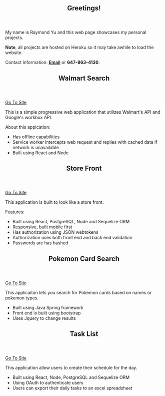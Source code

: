 <section>
  <header>
    <h1>Greetings!</h1>   
  </header>
  <p>My name is Raymond Yu and this web page showcases my personal projects.</p>
  <p><b>Note</b>, all projects are hosted on Heroku so it may take awhile to load the website.</p>
  <p>Contact Information: <a href="mailto:raymond.yu171@gmail.com"><b>Email</b></a> or <b>647-863-4130</b>.</p>
</section>

<section>
  <header> 
    <h2>Walmart Search</h2>
  </header>
  <p><a href='https://walmartsearch.herokuapp.com'>Go To Site</a></p>
  <p>This is a simple progressive web application that utilizes Walmart's API and Google's workbox API.</p>
  <p>About this applcation:</p>
  <ul>
    <li>Has offline capabilities</li>
    <li>Service worker intercepts web request and replies with cached data if network is unavailable</li>
    <li>Built using React and Node</li>
  </ul>
</section>

<section>
  <header> 
    <h2>Store Front</h2>
  </header>
  <p><a href='https://vonlegacy.herokuapp.com/'>Go To Site</a></p>
  <p>This application is built to look like a store front.</p>
  <p>Features:</p>
  <ul>
    <li>Built using React, PostgreSQL, Node and Sequelize ORM</li>
    <li>Responsive, built mobile first</li>
    <li>Has authorization using JSON webtokens</li>
    <li>Authorization uses both front end and back end validation</li>
    <li>Passwords are has hashed</li>
  </ul>
</section>


<section>
  <header> 
    <h2>Pokemon Card Search</h2>
  </header>
  <p><a href='https://pokemon-tcg-pokedex.herokuapp.com/'>Go To Site</a></p>
  <p>This applicaiton lets you search for Pokemon cards based on names or pokemon types.</p>
  <ul>
    <li>Built using Java Spring framework</li>
    <li>Front end is built using bootstrap</li>
    <li>Uses Jquery to change results</li>
  </ul>
</section>

<section>
  <header> 
    <h2>Task List</h2>
  </header>
  <p><a href='https://tasklist7777.herokuapp.com/'>Go To Site</a></p>
  <p>This application allow users to create their schedule for the day.</p>
  <ul>
    <li>Built using React, Node, PostgreSQL and Sequelize ORM</li>
    <li>Using OAuth to authenticate users</li>
    <li>Users can export their daily tasks to an excel spreadsheet</li>
  </ul>
</section>
